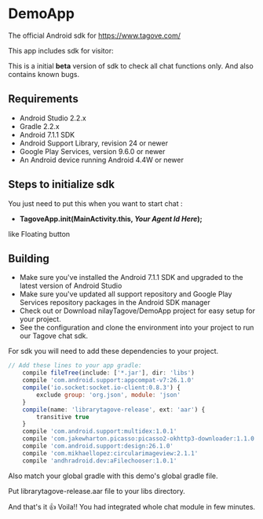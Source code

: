 # DemoApp
The official Android sdk for https://www.tagove.com/

This app includes sdk for visitor:

This is a initial **beta** version of sdk to check all chat functions only.
And also contains known bugs.

Requirements
-------------
- Android Studio 2.2.x
- Gradle 2.2.x
- Android 7.1.1 SDK
- Android Support Library, revision 24 or newer
- Google Play Services, version 9.6.0 or newer
- An Android device running Android 4.4W or newer

Steps to initialize sdk
-------------
You just need to put this when you want to start chat :
- **TagoveApp.init(MainActivity.this, _*Your Agent Id Here*_);**

like Floating button

Building
-------------
- Make sure you've installed the Android 7.1.1 SDK and upgraded to the latest version of Android Studio
- Make sure you've updated all support repository and Google Play Services repository packages in the Android SDK manager
- Check out or Download nilayTagove/DemoApp project for easy setup for your project.
- See the configuration and clone the environment into your project to run our Tagove chat sdk.

For sdk you will need to add these dependencies to your project.
```javascript
// Add these lines to your app gradle:
    compile fileTree(include: ['*.jar'], dir: 'libs')
    compile 'com.android.support:appcompat-v7:26.1.0'
    compile('io.socket:socket.io-client:0.8.3') {
        exclude group: 'org.json', module: 'json'
    }
    compile(name: 'librarytagove-release', ext: 'aar') {
        transitive true
    }
    compile 'com.android.support:multidex:1.0.1'
    compile 'com.jakewharton.picasso:picasso2-okhttp3-downloader:1.1.0'
    compile 'com.android.support:design:26.1.0'
    compile 'com.mikhaellopez:circularimageview:2.1.1'
    compile 'andhradroid.dev:aFilechooser:1.0.1'
```
Also match your global gradle with this demo's global gradle file.

Put librarytagove-release.aar file to your libs directory.

And that's it :thumbsup: 
Voila!! You had integrated whole chat module in few minutes.
